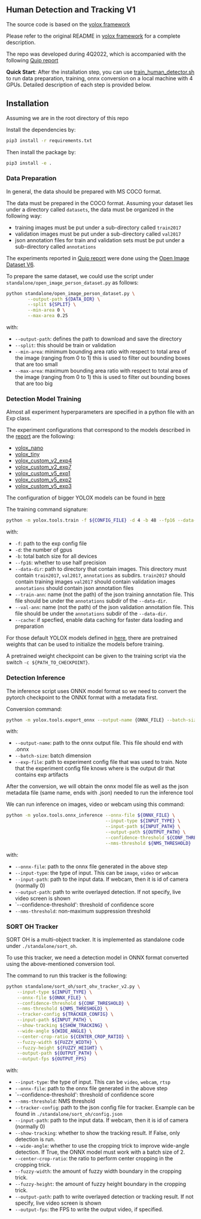 ## Human Detection and Tracking V1

The source code is based on the [yolox framework](https://github.com/Megvii-BaseDetection/YOLOX)

Please refer to the original README in [yolox framework](https://github.com/Megvii-BaseDetection/YOLOX) for a complete description. 

The repo was developed during 4Q2022, which is accompanied with the following [Quip report](https://axon.quip.com/t4IHA4Ab2zLT/Taser-Targeting-Human-Detection-Tracking-Q4-2022-White-Pape://axon.quip.com/t4IHA4Ab2zLT/Taser-Targeting-Human-Detection-Tracking-Q4-2022-White-Paper)


**Quick Start**: After the installation step, you can use [train_human_detector.sh](./train_human_detector.sh) to run data preparation, training, onnx conversion on a local machine with 4 GPUs. Detailed description of each step is provided below. 

## Installation

Assuming we are in the root directory of this repo

Install the dependencies by:

```bash
pip3 install -r requirements.txt
```

Then install the package by:

```bash
pip3 install -e .
```

### Data Preparation
In general, the data should be prepared with MS COCO format.  

The data must be prepared in the COCO format. Assuming your dataset lies under a directory called `datasets`, the data must be organized in the following way:

- training images must be put under a sub-directory called `train2017` 
- validation images must be put under a sub-directory called `val2017`
- json annotation files for train and validation sets must be put under a sub-directory called `annotations`

The experiments reported in [Quip report](https://axon.quip.com/t4IHA4Ab2zLT/Taser-Targeting-Human-Detection-Tracking-Q4-2022-White-Pape://axon.quip.com/t4IHA4Ab2zLT/Taser-Targeting-Human-Detection-Tracking-Q4-2022-White-Paper) were done using the [Open Image Dataset V6](https://storage.googleapis.com/openimages/web/download.html).

To prepare the same dataset, we could use the script under `standalone/open_image_person_dataset.py` as follows:

```bash
python standalone/open_image_person_dataset.py \
        --output-path ${DATA_DIR} \
        --split ${SPLIT} \
        --min-area 0 \
        --max-area 0.25
```

with:

- `--output-path`: defines the path to download and save the directory
- `--split`: this should be train or validation 
- `--min-area`: minimum bounding area ratio with respect to total area of the image (ranging from 0 to 1) 
                this is used to filter out bounding boxes that are too small
- `--max-area`: maximum bounding area ratio with respect to total area of the image (ranging from 0 to 1) 
                this is used to filter out bounding boxes that are too big



### Detection Model Training


Almost all experiment hyperparameters are specified in a python file with an Exp class.

The experiment configurations that correspond to the models described in the [report](https://axon.quip.com/t4IHA4Ab2zLT/Taser-Targeting-Human-Detection-Tracking-Q4-2022-White-Paper) are the following:

- [yolox_nano](./exps/open_image_person_detector_yolox_nano.py)
- [yolox_tiny](./exps/open_image_person_detector_yolox_tiny.py)
- [yolox_custom_v2_exp4](./exps/open_image_person_detector_v2_exp4.py)
- [yolox_custom_v2_exp7](./exps/open_image_person_detector_v2_exp7.py)
- [yolox_custom_v5_exp1](./exps/open_image_person_detector_v5_exp1.py)
- [yolox_custom_v5_exp2](./exps/open_image_person_detector_v5_exp2.py)
- [yolox_custom_v5_exp3](./exps/open_image_person_detector_v5_exp3.py)

The configuration of bigger YOLOX models can be found in [here](./exps/default)


The training command signature:

```bash
python -m yolox.tools.train -f ${CONFIG_FILE} -d 4 -b 48 --fp16 --data-dir ${DATA_DIR} --train-ann ${TRAIN_ANN} --val-ann ${VAL_ANN} --cache
```

with:

- `-f`: path to the exp config file
- `-d`: the number of gpus
- `-b`: total batch size for all devices
- `--fp16`: whether to use half precision
- `--data-dir`: path to directory that contain images.
  This directory must contain `train2017`, `val2017`, `annotations` as subdirs. 
  `train2017` should contain training images
  `val2017` should contain validation images
  `annotations` should contain json annotation files 
- `--train-ann`: name (not the path) of the json training annotation file. This file should be under the `annotations` subdir of the `--data-dir`. 
- `--val-ann`: name (not the path) of the json validation annotation file. This file should be under the `annotations` subdir of the `--data-dir`. 
- `--cache`: if specfied, enable data caching for faster data loading and preparation

For those default YOLOX models defined in [here](./exps/default), there are pretrained weights that can be used to initialize the models before training. 

A pretrained weight checkpoint can be given to the training script via the switch `-c ${PATH_TO_CHECKPOINT}`. 


### Detection Inference
The inference script uses ONNX model format so we need to convert the pytorch checkpoint to the ONNX format with a metadata first. 

Conversion command:

```bash
python -m yolox.tools.export_onnx --output-name {ONNX_FILE} --batch-size 1 --exp-file ${CONFIG_FILE}
```

with:

- `--output-name`: path to the onnx output file. This file should end with .onnx
- `--batch-size`: batch dimension
- `--exp-file`: path to experiment config file that was used to train. Note that the experiment config file knows where is the output dir that contains exp artifacts

After the conversion, we will obtain the onnx model file as well as the json metadata file (same name, ends with .json) needed to run the inference tool

We can run inference on images, video or webcam using this command:

```bash
python -m yolox.tools.onnx_inference --onnx-file ${ONNX_FILE} \
                                     --input-type ${INPUT_TYPE} \
                                     --input-path ${INPUT_PATH} \
                                     --output-path ${OUTPUT_PATH} \
                                     --confidence-threshold ${CONF_THRESHOLD} \
                                     --nms-threshold ${NMS_THRESHOLD}
```

with:

- `--onnx-file`: path to the onnx file generated in the above step
- `--input-type`: the type of input. This can be `image`, `video` or `webcam`
- `--input-path`: path to the input data. If webcam, then it is id of camera (normally 0)
- `--output-path`: path to write overlayed detection. If not specify, live video screen is shown
- `--confidence-threshold': threshold of confidence score
- `--nms-threshold`: non-maximum suppression threshold



### SORT OH Tracker 

SORT OH is a multi-object tracker. It is implemented as standalone code under `./standalone/sort_oh`. 

To use this tracker, we need a detection model in ONNX format converted using the above-mentioned conversion tool. 

The command to run this tracker is the following:

```bash
python standalone/sort_oh/sort_ohv_tracker_v2.py \
    --input-type ${INPUT_TYPE} \
    --onnx-file ${ONNX_FILE} \
    --confidence-threshold ${CONF_THRESHOLD} \
    --nms-threshold ${NMS_THRESHOLD} \
    --tracker-config ${TRACKER_CONFIG} \
    --input-path ${INPUT_PATH} \
    --show-tracking ${SHOW_TRACKING} \
    --wide-angle ${WIDE_ANGLE} \
    --center-crop-ratio ${CENTER_CROP_RATIO} \
    --fuzzy-width ${FUZZY_WIDTH} \
    --fuzzy-height ${FUZZY_HEIGHT} \
    --output-path ${OUTPUT_PATH} \
    --output-fps ${OUTPUT_FPS}
``` 

with:

- `--input-type`: the type of input. This can be `video`, `webcam`, `rtsp`
- `--onnx-file`: path to the onnx file generated in the above step
- `--confidence-threshold': threshold of confidence score
- `--nms-threshold`: NMS threshold
- `--tracker-config`: path to the json config file for tracker. Example can be found in `./standalone/sort_oh/config.json` 
- `--input-path`: path to the input data. If webcam, then it is id of camera (normally 0)
- `--show-tracking`: whether to show the tracking result. If False, only detection is run. 
- `--wide-angle`: whether to use the cropping trick to improve wide-angle detection. If True, the ONNX model must work with a batch size of 2. 
- `--center-crop-ratio`: the ratio to perform center cropping in the cropping trick. 
- `--fuzzy-width`: the amount of fuzzy width boundary in the cropping trick. 
- `--fuzzy-height`: the amount of fuzzy height boundary in the cropping trick. 
- `--output-path`: path to write overlayed detection or tracking result. If not specify, live video screen is shown
- `--output-fps`: the FPS to write the output video, if specified.  


